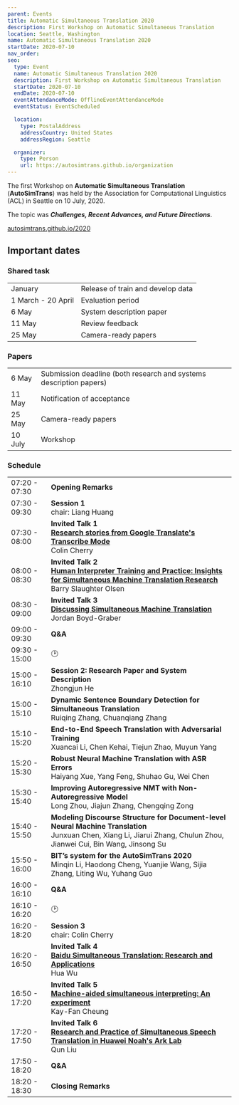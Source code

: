 ```yaml
---
parent: Events
title: Automatic Simultaneous Translation 2020
description: First Workshop on Automatic Simultaneous Translation
location: Seattle, Washington
name: Automatic Simultaneous Translation 2020
startDate: 2020-07-10
nav_order:
seo:
  type: Event
  name: Automatic Simultaneous Translation 2020
  description: First Workshop on Automatic Simultaneous Translation
  startDate: 2020-07-10
  endDate: 2020-07-10
  eventAttendanceMode: OfflineEventAttendanceMode
  eventStatus: EventScheduled

  location:
    type: PostalAddress
    addressCountry: United States
    addressRegion: Seattle

  organizer:
    type: Person
    url: https://autosimtrans.github.io/organization
---
```


The first Workshop on **Automatic Simultaneous Translation** (**AutoSimTrans**) was held by the Association for Computational Linguistics (ACL) in Seattle on 10 July, 2020.  

The topic was ***Challenges, Recent Advances, and Future Directions***.

[autosimtrans.github.io/2020](https://autosimtrans.github.io/2020/#)

## Important dates

### Shared task

|     |     |
| --- | --- |
| January | Release of train and develop data |
| 1 March - 20 April | Evaluation period |
| 6 May | System description paper |
| 11 May | Review feedback |
| 25 May | Camera-ready papers |

### Papers

|     |     |
| --- | --- |
| 6 May | Submission deadline (both research and systems description papers) |
| 11 May | Notification of acceptance |
| 25 May | Camera-ready papers |
| 10 July | Workshop |


### Schedule

|     |     |
| --- | --- |
| 07:20 - 07:30 | **Opening Remarks** |
| 07:30 - 09:30 | **Session 1** <br>chair: Liang Huang |
| 07:30 - 08:00 | **Invited Talk 1** <br> [**Research stories from Google Translate's Transcribe Mode**](https://slideslive.com/38929915/research-stories-from-google-translates-transcribe-mode)<br>Colin Cherry |
| 08:00 - 08:30 |	**Invited Talk 2** <br>[**Human Interpreter Training and Practice: Insights for Simultaneous Machine Translation Research**](https://slideslive.com/38929912/human-interpreter-training-and-practice-insights-for-simultaneous-machine-translation-research) <br>Barry Slaughter Olsen |
| 08:30 - 09:00 | **Invited Talk 3** <br> [**Discussing Simultaneous Machine Translation**](https://slideslive.com/38929914/discussing-simultaneous-machine-translation)<br> Jordan Boyd-Graber |
| 09:00 - 09:30 | **Q&A** |
| 09:30 - 15:00 | 🕑 |
| 15:00 - 16:10 |	**Session 2: Research Paper and System Description** <br>Zhongjun He |
| 15:00 - 15:10 | **Dynamic Sentence Boundary Detection for Simultaneous Translation** <br>Ruiqing Zhang, Chuanqiang Zhang |
| 15:10 - 15:20 | **End-to-End Speech Translation with Adversarial Training** <br>Xuancai Li, Chen Kehai, Tiejun Zhao, Muyun Yang |
| 15:20 - 15:30 | **Robust Neural Machine Translation with ASR Errors** <br>Haiyang Xue, Yang Feng, Shuhao Gu, Wei Chen |
| 15:30 - 15:40 | **Improving Autoregressive NMT with Non-Autoregressive Model** <br>Long Zhou, Jiajun Zhang, Chengqing Zong |
| 15:40 - 15:50 | **Modeling Discourse Structure for Document-level Neural Machine Translation** <br>Junxuan Chen, Xiang Li, Jiarui Zhang, Chulun Zhou, Jianwei Cui, Bin Wang, Jinsong Su |
| 15:50 - 16:00 | **BIT’s system for the AutoSimTrans 2020** <br>Minqin Li, Haodong Cheng, Yuanjie Wang, Sijia Zhang, Liting Wu, Yuhang Guo |
| 16:00 - 16:10 | **Q&A** |
| 16:10 - 16:20 | 🕑 |
| 16:20 - 18:20 | **Session 3** <br>chair: Colin Cherry |
| 16:20 - 16:50 | **Invited Talk 4** <br> [**Baidu Simultaneous Translation: Research and Applications**](https://slideslive.com/38929911/baidu-simultaneous-translation-research-and-applications) <br>Hua Wu |
| 16:50 - 17:20 | **Invited Talk 5** <br> [**Machine-aided simultaneous interpreting: An experiment**](https://slideslive.com/38929916/machineaided-simultaneous-interpreting-an-experiment) <br>Kay-Fan Cheung |
| 17:20 - 17:50 | **Invited Talk 6** <br> [**Research and Practice of Simultaneous Speech Translation in Huawei Noah's Ark Lab**](https://slideslive.com/38929913/research-and-practice-of-simultaneous-speech-translation-in-huawei-noahs-ark-lab) <br>Qun Liu |
| 17:50 - 18:20 | **Q&A** |
| 18:20 - 18:30 | **Closing Remarks** |
